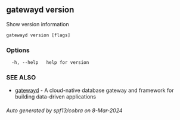 ## gatewayd version

Show version information

```
gatewayd version [flags]
```

### Options

```
  -h, --help   help for version
```

### SEE ALSO

* [gatewayd](gatewayd.md)	 - A cloud-native database gateway and framework for building data-driven applications

###### Auto generated by spf13/cobra on 8-Mar-2024
